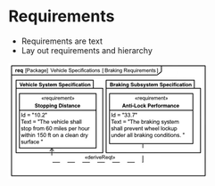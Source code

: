 # Requirements

- Requirements are text 
- Lay out requirements and hierarchy

![req](../assets/req-abs.png)

